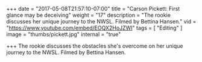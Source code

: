 +++
date = "2017-05-08T21:57:10-07:00"
title = "Carson Pickett: First glance may be deceiving"
weight = "17"
description = "The rookie discusses her unique journey to the NWSL. Filmed by Bettina Hansen."
vid = "https://www.youtube.com/embed/EOQX2HoJZWI"
tags = [ "Editing" ]
image = "thumbs/pickett.jpg"
internal = "true"

+++
The rookie discusses the obstacles she's overcome on her unique journey to the NWSL. Filmed by Bettina Hansen.
